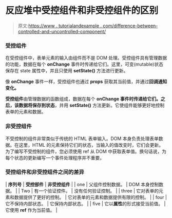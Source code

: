 # 反应堆中受控组件和非受控组件的区别

> 原文:[https://www . tutorialandexample . com/difference-between-controlled-and-uncontrolled-component/](https://www.tutorialandexample.com/difference-between-controlled-and-uncontrolled-component/)

### 受控组件

在受控组件中，表单元素的输入由组件而不是 DOM 处理。受控组件具有管理数据的功能，数据在每个 **onChange** 事件时传递给它们。这里，可变(mutable)状态保存在 state 属性中，并且只使用 **setState()** 方法进行更新。

像 **onChange** 事件一样，受控组件也通过 **props** 获取其当前值，并通过**回调通知变化。**

**受控组件**由管理数据的函数组成，数据在每个 **onChange 事件时传递给它们。**之后，该数据将保存到**状态**，并用 **setState()** 方法更新。它使组件能够更好地控制表单的元素和数据。

### 非受控组件

不受控制的组件非常类似于传统的 HTML 表单输入。DOM 本身负责处理表单数据。在这里，HTML 的元素保持它们的状态，当输入的值改变时，它们会更新。为了编写不受控制的组件，您必须使用 ref 从 DOM 中获取表单值。换句话说，为每个状态的更新编写一个事件处理程序并不重要。

### 受控组件和非受控组件之间的差异

| **序列号** | **受控部件** | **非受控组件** |
| one | 父组件控制数据。 | DOM 本身控制数据。 |
| Two | 有一个验证控件。 | 没有任何验证控制。 |
| three | 它对表单的元素和数据提供了更好的控制。 | 它对表单的元素和数据提供有限的控制。 |
| four | 它不保持内部状态。 | 它保持内部状态。 |
| five | 它以**属性**的形式接受当前值。 | 它使用 **ref** 作为当前值。 |